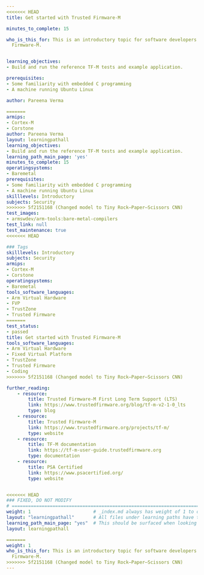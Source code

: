 ```yaml
---
<<<<<<< HEAD
title: Get started with Trusted Firmware-M

minutes_to_complete: 15

who_is_this_for: This is an introductory topic for software developers new to Trusted
  Firmware-M.


learning_objectives:
- Build and run the reference TF-M tests and example application.

prerequisites:
- Some familiarity with embedded C programming
- A machine running Ubuntu Linux

author: Pareena Verma

=======
armips:
- Cortex-M
- Corstone
author: Pareena Verma
layout: learningpathall
learning_objectives:
- Build and run the reference TF-M tests and example application.
learning_path_main_page: 'yes'
minutes_to_complete: 15
operatingsystems:
- Baremetal
prerequisites:
- Some familiarity with embedded C programming
- A machine running Ubuntu Linux
skilllevels: Introductory
subjects: Security
>>>>>>> 5f2151168 (Changed model to Tiny Rock–Paper–Scissors CNN)
test_images:
- armswdev/arm-tools:bare-metal-compilers
test_link: null
test_maintenance: true
<<<<<<< HEAD

### Tags
skilllevels: Introductory
subjects: Security
armips:
- Cortex-M
- Corstone
operatingsystems:
- Baremetal
tools_software_languages:
- Arm Virtual Hardware
- FVP
- TrustZone
- Trusted Firmware
=======
test_status:
- passed
title: Get started with Trusted Firmware-M
tools_software_languages:
- Arm Virtual Hardware
- Fixed Virtual Platform
- TrustZone
- Trusted Firmware
- Coding
>>>>>>> 5f2151168 (Changed model to Tiny Rock–Paper–Scissors CNN)

further_reading:
    - resource:
        title: Trusted Firmware-M First Long Term Support (LTS)
        link: https://www.trustedfirmware.org/blog/tf-m-v2-1-0_lts
        type: blog
    - resource:
        title: Trusted Firmware-M
        link: https://www.trustedfirmware.org/projects/tf-m/
        type: website
    - resource:
        title: TF-M documentation
        link: https://tf-m-user-guide.trustedfirmware.org
        type: documentation
    - resource:
        title: PSA Certified
        link: https://www.psacertified.org/
        type: website


<<<<<<< HEAD
### FIXED, DO NOT MODIFY
# ================================================================================
weight: 1                       # _index.md always has weight of 1 to order correctly
layout: "learningpathall"       # All files under learning paths have this same wrapper
learning_path_main_page: "yes"  # This should be surfaced when looking for related content. Only set for _index.md of learning path content.
layout: learningpathall

=======
weight: 1
who_is_this_for: This is an introductory topic for software developers new to Trusted
  Firmware-M.
>>>>>>> 5f2151168 (Changed model to Tiny Rock–Paper–Scissors CNN)
---
```

